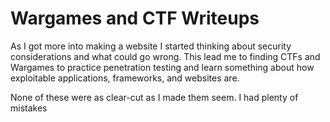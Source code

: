 # Wargames and CTF Writeups
As I got more into making a website I started thinking about security considerations and what could go wrong. This lead me to finding CTFs and Wargames to practice penetration testing and learn something about how exploitable applications, frameworks, and websites are.

None of these were as clear-cut as I made them seem. I had plenty of mistakes
